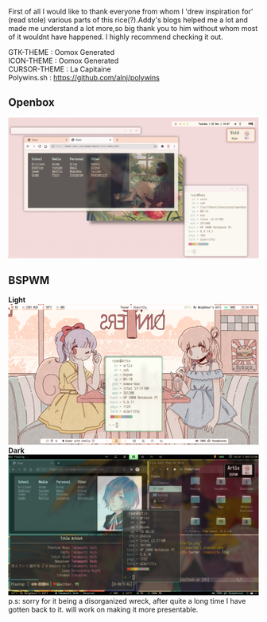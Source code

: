 First of all I would like to thank everyone from whom I 'drew inspiration for' (read stole) various parts of this rice(?).Addy's blogs helped me a lot and made me understand a lot more,so big thank you to him without whom most of it wouldnt have happened. I highly recommend checking it out.

GTK-THEME : Oomox Generated</br>
ICON-THEME : Oomox Generated</br>
CURSOR-THEME : La Capitaine</br>
Polywins.sh : https://github.com/alnj/polywins</br>
## Openbox</br>
![Void](/Screenshots/openbox.png?raw=true "Openbox")
## BSPWM</br>
**Light**
![Artix](/Screenshots/Light.png?raw=true "Light")</br>
**Dark**
![Artix](/Screenshots/Artix.png?raw=true "Artix") 
p.s: sorry for it being a disorganized wreck, after quite a long time I have gotten back to it. will work on making it more presentable.

